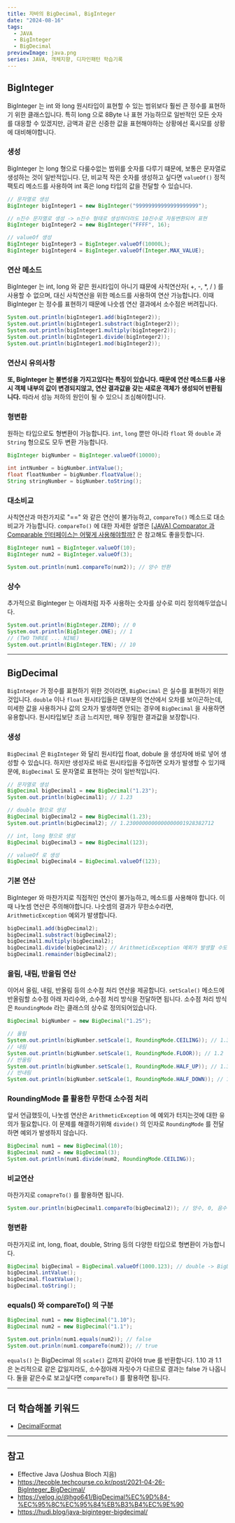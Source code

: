 ```yaml
---
title: 자바의 BigDecimal, BigInteger
date: "2024-08-16"
tags:
  - JAVA
  - BigInteger
  - BigDecimal
previewImage: java.png
series: JAVA, 객체지향, 디자인패턴 학습기록
---
```


## BigInteger

BigInteger 는 int 와 long 원시타입이 표현할 수 있는 범위보다 훨씬 큰 정수를 표현하기 위한 클래스입니다. 특히 long 으로 8Byte 나 표현 가능하므로 일반적인 모든 숫자를 대응할 수 있겠지만, 금액과 같은 신중한 값을 표현해야하는 상황에선 혹시모를 상황에 대비해야합니다.

### 생성

BigInteger 는 long 형으로 다룰수없는 범위를 숫자를 다루기 떄문에, 보통은 문자열로 생성하는 것이 일반적입니다. 단, 비교적 작은 숫자를 생성하고 싶다면 `valueOf()` 정적 팩토리 메소드를 사용하여 int 혹은 long 타입의 값을 전달할 수 있습니다.

```java
// 문자열로 생성
BigInteger bigInteger1 = new BigInteger("99999999999999999999");

// n진수 문자열로 생성 -> n진수 형태로 생성하더라도 10진수로 자동변환되어 표현
BigInteger bigInteger2 = new BigInteger("FFFF", 16);

// valueOf 생성
BigInteger bigInteger3 = BigInteger.valueOf(10000L);
BigInteger bigInteger4 = BigInteger.valueOf(Integer.MAX_VALUE);
```

### 연산 메소드

BigInteger 는 int, long 와 같은 원시타입이 아니기 떄문에 사칙연산자( +, -, \*, / ) 를 사용할 수 없으며, 대신 사칙연산을 위한 메소드를 사용하여 연산 가능합니다. 이때 BigInteger 는 정수를 표현하기 때문에 나숫셈 연산 결과에서 소수점은 버려집니다.

```java
System.out.println(bigInteger1.add(bigInteger2));
System.out.println(bigInteger1.substract(bigInteger2));
System.out.println(bigInteger1.multiply(bigInteger2));
System.out.println(bigInteger1.divide(bigInteger2));
System.out.println(bigInteger1.mod(bigInteger2));
```

### 연산시 유의사항

**또, BigInteger 는 불변성을 가지고있다는 특징이 있습니다. 때문에 연산 메소드를 사용시 객체 내부의 값이 변경되지않고, 연산 결과값을 갖는 새로운 객체가 생성되어 반환됩니다.** 따라서 성능 저하의 원인이 될 수 있으니 조심해야합니다.

### 형변환

원하는 타입으로도 형변환이 가능합니다. `int`, `long` 뿐만 아니라 `float` 와 `double` 과 `String` 형으로도 모두 변환 가능합니다.

```java
BigInteger bigNumber = BigInteger.valueOf(10000);

int intNumber = bigNumber.intValue();
float floatNumber = bigNumber.floatValue();
String stringNumber = bigNumber.toString();
```

### 대소비교

사칙연산과 마찬가지로 "==" 와 같은 연산이 불가능하고, `compareTo()` 메소드로 대소비교가 가능합니다. `compareTo()` 에 대한 자세한 설명은 [[JAVA] Comparator 과 Comparable 인터페이스는 어떻게 사용해야할까?](https://velog.io/@msung99/JAVA-Comparator-%EA%B3%BC-Comparable-%EC%9D%B8%ED%84%B0%ED%8E%98%EC%9D%B4%EC%8A%A4) 은 참고해도 좋을듯합니다.

```java
BigInteger num1 = BigInteger.valueOf(10);
BigInteger num2 = BigInteger.valueOf(3);

System.out.println(num1.compareTo(num2)); // 양수 반환
```

### 상수

추가적으로 BigInteger 는 아래처럼 자주 사용하는 숫자를 상수로 미리 정의해두었습니다.

```java
System.out.println(BigInteger.ZERO); // 0
System.out.println(BigInteger.ONE); // 1
// (TWO THREE ... NINE)
System.out.println(BigInteger.TEN); // 10
```

---

## BigDecimal

`BigInteger` 가 정수를 표현하기 위한 것이라면, `BigDecimal` 은 실수를 표현하기 위한 것입니다. `double` 이나 `float` 원시타입들은 대부분의 연산에서 오차를 보이곤하는데, 미세한 값을 사용하거나 값의 오차가 발생하면 안되는 경우에 `BigDecimal` 을 사용하면 유용합니다. 원시타입보단 조금 느리지만, 매우 정밀한 결과값을 보장합니다.

### 생성

`BigDecimal` 은 `BigInteger` 와 달리 원시타입 float, dobule 을 생성자에 바로 넣어 생성할 수 있습니다. 하지만 생성자로 바로 원시타입을 주입하면 오차가 발생할 수 있기때문에, `BigDecimal` 도 문자열로 표현하는 것이 일반적입니다.

```java
// 문자열로 생성
BigDecimal bigDecimal1 = new BigDecimal("1.23");
System.out.println(bigDecimal1); // 1.23

// double 형으로 생성
BigDecimal bigDecimal2 = new BigDecimal(1.23);
System.out.println(bigDecimal2); // 1.2300000000000000001928382712

// int, long 형으로 생성
BigDecimal bigDecimal3 = new BigDecimal(123);

// valueOf 로 생성
BigDecimal bigDecimal4 = BigDecimal.valueOf(123);
```

### 기본 연산

BigInteger 와 마찬가지로 직접적인 연산이 불가능하고, 메소드를 사용해야 합니다. 이때 나눗셈 연산은 주의해야합니다. 나숫셈의 결과가 무한소수라면, `ArithmeticException` 예외가 발생합니다.

```java
bigDecimal1.add(bigDecimal2);
bigDecimal1.substract(bigDecimal2);
bigDecimal1.multiply(bigDecimal2);
bigDecimal1.divide(bigDecimal2); // ArithmeticException 예외가 발생할 수도 있다.
bigDecimal1.remainder(bigDecimal2);
```

### 올림, 내림, 반올림 연산

이어서 올림, 내림, 반올림 등의 소수점 처리 연산을 제공합니다. `setScale()` 메소드에 반올림할 소수점 아래 자리수와, 소수점 처리 방식을 전달하면 됩니다. 소수점 처리 방식은 `RoundingMode` 라는 클래스의 상수로 정의되어있습니다.

```java
BigDecimal bigNumber = new BigDecimal("1.25");

// 올림
System.out.println(bigNumber.setScale(1, RoundingMode.CEILING)); // 1.3
// 내림
System.out.println(bigNumber.setScale(1, RoundingMode.FLOOR)); // 1.2
// 반올림
System.out.println(bigNumber.setScale(1, RoundingMode.HALF_UP)); // 1.3
// 반내림
System.out.println(bigNumber.setScale(1, RoundingMode.HALF_DOWN)); // 1.2
```

### RoundingMode 를 활용한 무한대 소수점 처리

앞서 언급했듯이, 나눗셈 연산은 `ArithmeticException` 에 예외가 터지는것에 대한 유의가 필요합니다. 이 문제를 해결하기위해 `divide()` 의 인자로 `RoundingMode` 를 전달하면 예외가 발생하지 않습니다.

```java
BigDecimal num1 = new BigDecimal(10);
BigDecimal num2 = new BigDecimal(3);
System.out.println(num1.divide(num2, RoundingMode.CEILING));
```

### 비교연산

마찬가지로 `comapreTo()` 를 활용하면 됩니다.

```java
System.our.println(bigDecimal1.compareTo(bigDecimal2)); // 양수, 0, 음수중에 반환
```

### 형변환

마찬가지로 int, long, float, double, String 등의 다양한 타입으로 형변환이 가능합니다.

```java
BigDecimal bigDecimal = BigDecimal.valueOf(1000.123); // double -> BigDeicmal
bigDecimal.intValue();
bigDecimal.floatValue();
bigDecimal.toString();
```

### equals() 와 compareTo() 의 구분

```java
BigDecimal num1 = new BigDecimal("1.10");
BigDecimal num2 = new BigDecimal("1.1");

System.out.prinln(num1.equals(num2)); // false
System.out.prinln(num1.compareTo(num2)); // true
```

`equals()` 는 BigDecimal 의 `scale()` 값까지 같아야 true 를 반환합니다. 1.10 과 1.1 은 논리적으로 같은 값일지라도, 소수점아래 자릿수가 다르므로 결과는 false 가 나옵니다. 둘을 같은수로 보고싶다면 `compareTo()` 를 활용하면 됩니다.

---

## 더 학습해볼 키워드

- [DecimalFormat](https://reakwon.tistory.com/156)

---

## 참고

- Effective Java (Joshua Bloch 지음)
- https://tecoble.techcourse.co.kr/post/2021-04-26-BigInteger_BigDecimal/
- https://velog.io/@hgo641/BigDecimal%EC%9D%84-%EC%95%8C%EC%95%84%EB%B3%B4%EC%9E%90
- https://hudi.blog/java-biginteger-bigdecimal/
